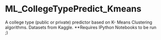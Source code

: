 # ML_CollegeTypePredict_Kmeans
A college type (public or private) predictor based on K- Means Clustering algorithms. Datasets from Kaggle. **Requires IPython Notebooks to be run ;) 
